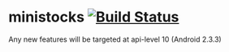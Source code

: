 ministocks [![Build Status](https://travis-ci.org/niteshpatel/ministocks.svg?branch=master)](https://travis-ci.org/niteshpatel/ministocks)
==========

Any new features will be targeted at api-level 10 (Android 2.3.3)
